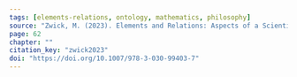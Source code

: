```yaml
---
tags: [elements-relations, ontology, mathematics, philosophy]
source: "Zwick, M. (2023). Elements and Relations: Aspects of a Scientific Metaphysics (Vol. 35). Springer International Publishing."
page: 62
chapter: ""
citation_key: "zwick2023"
doi: "https://doi.org/10.1007/978-3-030-99403-7"
---
```


